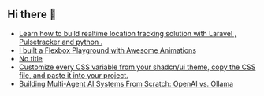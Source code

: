 ## Hi there 👋

<!--
**ahmadmunib/ahmadmunib** is a ✨ _special_ ✨ repository because its `README.md` (this file) appears on your GitHub profile.

Here are some ideas to get you started:

- 🔭 I’m currently working on ...
- 🌱 I’m currently learning ...
- 👯 I’m looking to collaborate on ...
- 🤔 I’m looking for help with ...
- 💬 Ask me about ...
- 📫 How to reach me: ...
- 😄 Pronouns: ...
- ⚡ Fun fact: ...
-->

<!-- daily.dev BOOKMARKS:START -->
- [Learn how to build realtime location tracking solution with Laravel , Pulsetracker and python .](https://app.daily.dev/posts/9XH7m0Cl1?utm_source=rss&utm_medium=bookmarks&utm_campaign=Pkz0XOXGkQ9Ucdi5Fo1gY)
- [I built a Flexbox Playground with Awesome Animations](https://app.daily.dev/posts/rq8I7OJvm?utm_source=rss&utm_medium=bookmarks&utm_campaign=Pkz0XOXGkQ9Ucdi5Fo1gY)
- [No title](https://app.daily.dev/posts/iOYwRbWh1?utm_source=rss&utm_medium=bookmarks&utm_campaign=Pkz0XOXGkQ9Ucdi5Fo1gY)
- [Customize every CSS variable from your shadcn/ui theme, copy the CSS file, and paste it into your project.](https://app.daily.dev/posts/bDikpFX9h?utm_source=rss&utm_medium=bookmarks&utm_campaign=Pkz0XOXGkQ9Ucdi5Fo1gY)
- [Building Multi-Agent AI Systems From Scratch: OpenAI vs. Ollama](https://app.daily.dev/posts/4ASymf7nO?utm_source=rss&utm_medium=bookmarks&utm_campaign=Pkz0XOXGkQ9Ucdi5Fo1gY)
<!-- daily.dev BOOKMARKS:END -->
